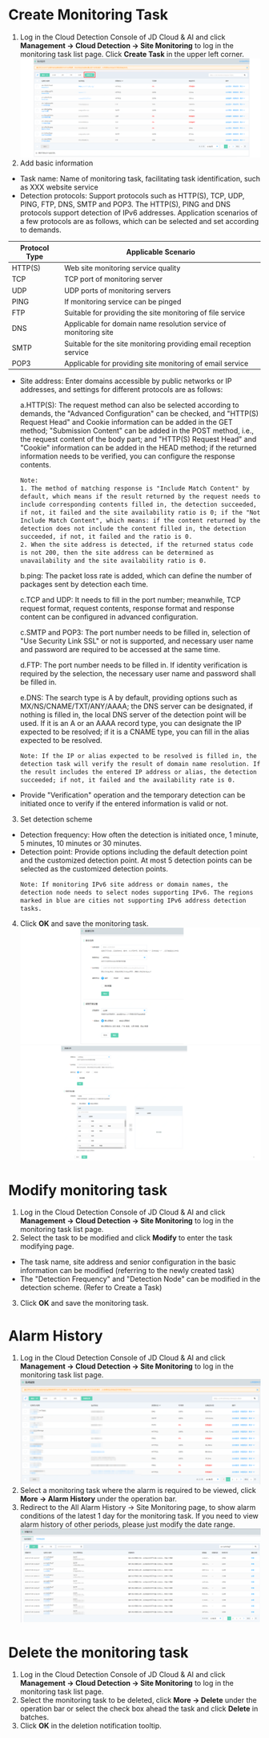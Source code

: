 # Create Monitoring Task
1. Log in the Cloud Detection Console of JD Cloud & AI and click **Management -> Cloud Detection -> Site Monitoring** to log in the monitoring task list page. Click **Create Task** in the upper left corner.  
![任务列表](../../../../../image/Cloud-Detection/task-site-list.png)  
2. Add basic information
- Task name: Name of monitoring task, facilitating task identification, such as XXX website service
- Detection protocols: Support protocols such as HTTP(S), TCP, UDP, PING, FTP, DNS, SMTP and POP3. The HTTP(S), PING and DNS protocols support detection of IPv6 addresses. Application scenarios of a few protocols are as follows, which can be selected and set according to demands.  

Protocol Type |	Applicable Scenario
----| ----
HTTP(S)	| Web site monitoring service quality
TCP	| TCP port of monitoring server
UDP	| UDP ports of monitoring servers
PING|If monitoring service can be pinged
FTP	 | Suitable for providing the site monitoring of file service
DNS |Applicable for domain name resolution service of monitoring site
SMTP | Suitable for the site monitoring providing email reception service
POP3|Applicable for providing site monitoring of email service

- Site address: Enter domains accessible by public networks or IP addresses, and settings for different protocols are as follows:  

  a.HTTP(S): The request method can also be selected according to demands, the "Advanced Configuration" can be checked, and "HTTP(S) Request Head" and Cookie information can be added in the GET method; "Submission Content" can be added in the POST method, i.e., the request content of the body part; and "HTTP(S) Request Head" and "Cookie" information can be added in the HEAD method; if the returned information needs to be verified, you can configure the response contents.
  ```
  Note:  
  1. The method of matching response is "Include Match Content" by default, which means if the result returned by the request needs to include corresponding contents filled in, the detection succeeded, if not, it failed and the site availability ratio is 0; if the "Not Include Match Content", which means: if the content returned by the detection does not include the content filled in, the detection succeeded, if not, it failed and the ratio is 0.
  2. When the site address is detected, if the returned status code is not 200, then the site address can be determined as unavailability and the site availability ratio is 0.
  ```
  b.ping: The packet loss rate is added, which can define the number of packages sent by detection each time.
  
  c.TCP and UDP: It needs to fill in the port number; meanwhile, TCP request format, request contents, response format and response content can be configured in advanced configuration.  
  
  c.SMTP and POP3: The port number needs to be filled in, selection of "Use Security Link SSL" or not is supported, and necessary user name and password are required to be accessed at the same time.  
  
  d.FTP: The port number needs to be filled in. If identity verification is required by the selection, the necessary user name and password shall be filled in.
  
  e.DNS: The search type is A by default, providing options such as MX/NS/CNAME/TXT/ANY/AAAA; the DNS server can be designated, if nothing is filled in, the local DNS server of the detection point will be used. If it is an A or an AAAA record type, you can designate the IP expected to be resolved; if it is a CNAME type, you can fill in the alias expected to be resolved.
  ```
  Note: If the IP or alias expected to be resolved is filled in, the detection task will verify the result of domain name resolution. If the result includes the entered IP address or alias, the detection succeeded; if not, it failed and the availability rate is 0.
  ```
- Provide "Verification" operation and the temporary detection can be initiated once to verify if the entered information is valid or not.  

3. Set detection scheme
- Detection frequency: How often the detection is initiated once, 1 minute, 5 minutes, 10 minutes or 30 minutes.
- Detection point: Provide options including the default detection point and the customized detection point. At most 5 detection points can be selected as the customized detection points.  
  ```
  Note: If monitoring IPv6 site address or domain names, the detection node needs to select nodes supporting IPv6. The regions marked in blue are cities not supporting IPv6 address detection tasks.
  ```

4. Click **OK** and save the monitoring task.  
![新建任务](../../../../../image/Cloud-Detection/create-task-site-1.png)   
![新建任务](../../../../../image/Cloud-Detection/create-task-site-2.png)

# Modify monitoring task  
1. Log in the Cloud Detection Console of JD Cloud & AI and click **Management -> Cloud Detection -> Site Monitoring** to log in the monitoring task list page.  
2. Select the task to be modified and click **Modify** to enter the task modifying page.
- The task name, site address and senior configuration in the basic information can be modified (referring to the newly created task)
- The "Detection Frequency" and "Detection Node" can be modified in the detection scheme. (Refer to Create a Task)

3. Click **OK** and save the monitoring task.

# Alarm History   
1. Log in the Cloud Detection Console of JD Cloud & AI and click **Management -> Cloud Detection -> Site Monitoring** to log in the monitoring task list page.  
![任务列表](../../../../../image/Cloud-Detection/task-site-list-1.png) 
2. Select a monitoring task where the alarm is required to be viewed, click **More -> Alarm History** under the operation bar.  
3. Redirect to the All Alarm History -> Site Monitoring page, to show alarm conditions of the latest 1 day for the monitoring task. If you need to view alarm history of other periods, please just modify the date range.  
![报警历史](../../../../../image/Cloud-Detection/alarmhistory.png)

# Delete the monitoring task 
1. Log in the Cloud Detection Console of JD Cloud & AI and click **Management -> Cloud Detection -> Site Monitoring** to log in the monitoring task list page.  
2. Select the monitoring task to be deleted, click **More -> Delete** under the operation bar or select the check box ahead the task and click **Delete** in batches.  
3. Click **OK** in the deletion notification tooltip.
